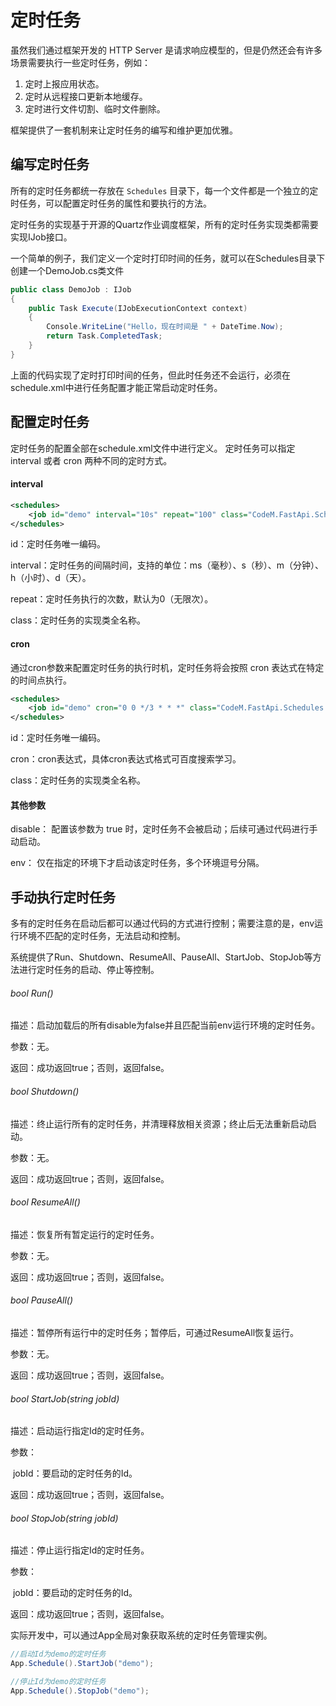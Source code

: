 # 定时任务

虽然我们通过框架开发的 HTTP Server 是请求响应模型的，但是仍然还会有许多场景需要执行一些定时任务，例如：

1. 定时上报应用状态。
2. 定时从远程接口更新本地缓存。
3. 定时进行文件切割、临时文件删除。

框架提供了一套机制来让定时任务的编写和维护更加优雅。



## 编写定时任务

所有的定时任务都统一存放在 `Schedules` 目录下，每一个文件都是一个独立的定时任务，可以配置定时任务的属性和要执行的方法。 

定时任务的实现基于开源的Quartz作业调度框架，所有的定时任务实现类都需要实现IJob接口。

一个简单的例子，我们定义一个定时打印时间的任务，就可以在Schedules目录下创建一个DemoJob.cs类文件

```c#
public class DemoJob : IJob
{
    public Task Execute(IJobExecutionContext context)
    {
        Console.WriteLine("Hello，现在时间是 " + DateTime.Now);
        return Task.CompletedTask;
    }
}
```

上面的代码实现了定时打印时间的任务，但此时任务还不会运行，必须在schedule.xml中进行任务配置才能正常启动定时任务。



## 配置定时任务

 定时任务的配置全部在schedule.xml文件中进行定义。
 定时任务可以指定 interval 或者 cron 两种不同的定时方式。
 #### interval

```xml
<schedules>
    <job id="demo" interval="10s" repeat="100" class="CodeM.FastApi.Schedules.DemoJob" />
</schedules>
```

id：定时任务唯一编码。

interval：定时任务的间隔时间，支持的单位：ms（毫秒）、s（秒）、m（分钟）、h（小时）、d（天）。

repeat：定时任务执行的次数，默认为0（无限次）。

class：定时任务的实现类全名称。



 #### cron

 通过cron参数来配置定时任务的执行时机，定时任务将会按照 cron 表达式在特定的时间点执行。 

```xml
<schedules>
    <job id="demo" cron="0 0 */3 * * *" class="CodeM.FastApi.Schedules.DemoJob" />
</schedules>
```

id：定时任务唯一编码。

cron：cron表达式，具体cron表达式格式可百度搜索学习。

class：定时任务的实现类全名称。



#### 其他参数

disable： 配置该参数为 true 时，定时任务不会被启动；后续可通过代码进行手动启动。

env： 仅在指定的环境下才启动该定时任务，多个环境逗号分隔。



## 手动执行定时任务
多有的定时任务在启动后都可以通过代码的方式进行控制；需要注意的是，env运行环境不匹配的定时任务，无法启动和控制。

系统提供了Run、Shutdown、ResumeAll、PauseAll、StartJob、StopJob等方法进行定时任务的启动、停止等控制。

###### bool Run()

描述：启动加载后的所有disable为false并且匹配当前env运行环境的定时任务。

参数：无。

返回：成功返回true；否则，返回false。



###### bool Shutdown()

描述：终止运行所有的定时任务，并清理释放相关资源；终止后无法重新启动启动。

参数：无。

返回：成功返回true；否则，返回false。



###### bool ResumeAll()

描述：恢复所有暂定运行的定时任务。

参数：无。

返回：成功返回true；否则，返回false。



###### bool PauseAll()

描述：暂停所有运行中的定时任务；暂停后，可通过ResumeAll恢复运行。

参数：无。

返回：成功返回true；否则，返回false。



###### bool StartJob(string jobId)

描述：启动运行指定Id的定时任务。

参数：

​		jobId：要启动的定时任务的Id。

返回：成功返回true；否则，返回false。



###### bool StopJob(string jobId)

描述：停止运行指定Id的定时任务。

参数：

​		jobId：要启动的定时任务的Id。

返回：成功返回true；否则，返回false。



实际开发中，可以通过App全局对象获取系统的定时任务管理实例。
```c#
//启动Id为demo的定时任务
App.Schedule().StartJob("demo");

//停止Id为demo的定时任务
App.Schedule().StopJob("demo");
```

